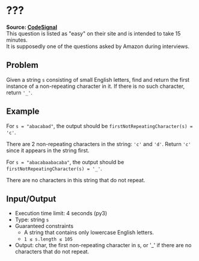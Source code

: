 # ???

**Source: [CodeSignal](https://app.codesignal.com/)**  
This question is listed as "easy" on their site and is intended to take 15 minutes.  
It is supposedly one of the questions asked by Amazon during interviews.

## Problem

Given a string `s` consisting of small English letters, find and return the first instance of a non-repeating character in it.
If there is no such character, return `'_'`.

## Example

For `s = "abacabad"`, the output should be `firstNotRepeatingCharacter(s) = 'c'`.

There are 2 non-repeating characters in the string: `'c'` and `'d'`. Return `'c'` since it appears in the string first.

For `s = "abacabaabacaba"`, the output should be `firstNotRepeatingCharacter(s) = '_'`.

There are no characters in this string that do not repeat.

## Input/Output

* Execution time limit: 4 seconds (py3)
* Type: string `s`
* Guaranteed constraints
  * A string that contains only lowercase English letters.
  * `1 ≤ s.length ≤ 105`
* Output: char, the first non-repeating character in s, or '_' if there are no characters that do not repeat.
